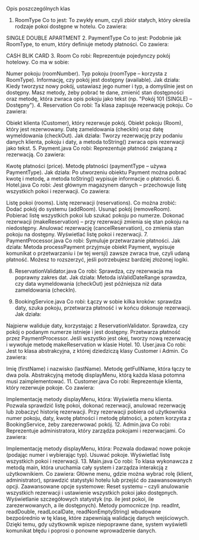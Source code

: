 Opis poszczególnych klas
1. RoomType
Co to jest:
To zwykły enum, czyli zbiór stałych, który określa rodzaje pokoi dostępne w hotelu.
Co zawiera:

SINGLE
DOUBLE
APARTMENT
2. PaymentType
Co to jest:
Podobnie jak RoomType, to enum, który definiuje metody płatności.
Co zawiera:

CASH
BLIK
CARD
3. Room
Co robi:
Reprezentuje pojedynczy pokój hotelowy.
Co ma w sobie:

Numer pokoju (roomNumber).
Typ pokoju (roomType – korzysta z RoomType).
Informację, czy pokój jest dostępny (available).
Jak działa:
Kiedy tworzysz nowy pokój, ustawiasz jego numer i typ, a domyślnie jest on dostępny. Masz metody, żeby pobrać te dane, zmienić stan dostępności oraz metodę, która zwraca opis pokoju jako tekst (np. "Pokój 101 (SINGLE) – Dostępny").
4. Reservation
Co robi:
Ta klasa zapisuje rezerwację pokoju.
Co zawiera:

Obiekt klienta (Customer), który rezerwuje pokój.
Obiekt pokoju (Room), który jest rezerwowany.
Datę zameldowania (checkIn) oraz datę wymeldowania (checkOut).
Jak działa:
Tworzy rezerwację przy podaniu danych klienta, pokoju i daty, a metoda toString() zwraca opis rezerwacji jako tekst.
5. Payment.java
Co robi:
Reprezentuje płatność związaną z rezerwacją.
Co zawiera:

Kwotę płatności (price).
Metodę płatności (paymentType – używa PaymentType).
Jak działa:
Po utworzeniu obiektu Payment można pobrać kwotę i metodę, a metoda toString() wypisuje informacje o płatności.
6. Hotel.java
Co robi:
Jest głównym magazynem danych – przechowuje listę wszystkich pokoi i rezerwacji.
Co zawiera:

Listę pokoi (rooms).
Listę rezerwacji (reservations).
Co można zrobić:
Dodać pokój do systemu (addRoom).
Usunąć pokój (removeRoom).
Pobierać listę wszystkich pokoi lub szukać pokoju po numerze.
Dokonać rezerwacji (makeReservation) – przy rezerwacji zmienia się stan pokoju na niedostępny.
Anulować rezerwację (cancelReservation), co zmienia stan pokoju na dostępny.
Wyświetlać listę pokoi i rezerwacji.
7. PaymentProcessor.java
Co robi:
Symuluje przetwarzanie płatności.
Jak działa:
Metoda processPayment przyjmuje obiekt Payment, wypisuje komunikat o przetwarzaniu i (w tej wersji) zawsze zwraca true, czyli udaną płatność. Możesz to rozszerzyć, jeśli potrzebujesz bardziej złożonej logiki.

8. ReservationValidator.java
Co robi:
Sprawdza, czy rezerwacja ma poprawny zakres dat.
Jak działa:
Metoda isValidDateRange sprawdza, czy data wymeldowania (checkOut) jest późniejsza niż data zameldowania (checkIn).

9. BookingService.java
Co robi:
Łączy w sobie kilka kroków: sprawdza daty, szuka pokoju, przetwarza płatność i w końcu dokonuje rezerwacji.
Jak działa:

Najpierw waliduje daty, korzystając z ReservationValidator.
Sprawdza, czy pokój o podanym numerze istnieje i jest dostępny.
Przetwarza płatność przez PaymentProcessor.
Jeśli wszystko jest okej, tworzy nową rezerwację i wywołuje metodę makeReservation w klasie Hotel.
10. User.java
Co robi:
Jest to klasa abstrakcyjna, z której dziedziczą klasy Customer i Admin.
Co zawiera:

Imię (firstName) i nazwisko (lastName).
Metodę getFullName, która łączy te dwa pola.
Abstrakcyjną metodę displayMenu, którą każda klasa potomna musi zaimplementować.
11. Customer.java
Co robi:
Reprezentuje klienta, który rezerwuje pokoje.
Co zawiera:

Implementację metody displayMenu, która:
Wyświetla menu klienta.
Pozwala sprawdzić listę pokoi, dokonać rezerwacji, anulować rezerwację lub zobaczyć historię rezerwacji.
Przy rezerwacji pobiera od użytkownika numer pokoju, daty, kwotę płatności i metodę płatności, a potem korzysta z BookingService, żeby zarezerwować pokój.
12. Admin.java
Co robi:
Reprezentuje administratora, który zarządza pokojami i rezerwacjami.
Co zawiera:

Implementację metody displayMenu, która:
Pozwala dodawać nowe pokoje (podając numer i wybierając typ).
Usuwać pokoje.
Wyświetlać listę wszystkich pokoi i rezerwacji.
13. Main.java
Co robi:
To klasa wykonawcza z metodą main, która uruchamia cały system i zarządza interakcją z użytkownikiem.
Co zawiera:
Główne menu, gdzie można wybrać rolę (klient, administrator), sprawdzić statystyki hotelu lub przejść do zaawansowanych opcji.
Zaawansowane opcje systemowe:
Reset systemu – czyli anulowanie wszystkich rezerwacji i ustawienie wszystkich pokoi jako dostępnych.
Wyświetlanie szczegółowych statystyk (np. ile jest pokoi, ile zarezerwowanych, a ile dostępnych).
Metody pomocnicze (np. readInt, readDouble, readLocalDate, readNonEmptyString) wbudowane bezpośrednio w tę klasę, które zapewniają walidację danych wejściowych. Dzięki temu, gdy użytkownik wpisze niepoprawne dane, system wyświetli komunikat błędu i poprosi o ponowne wprowadzenie danych.
